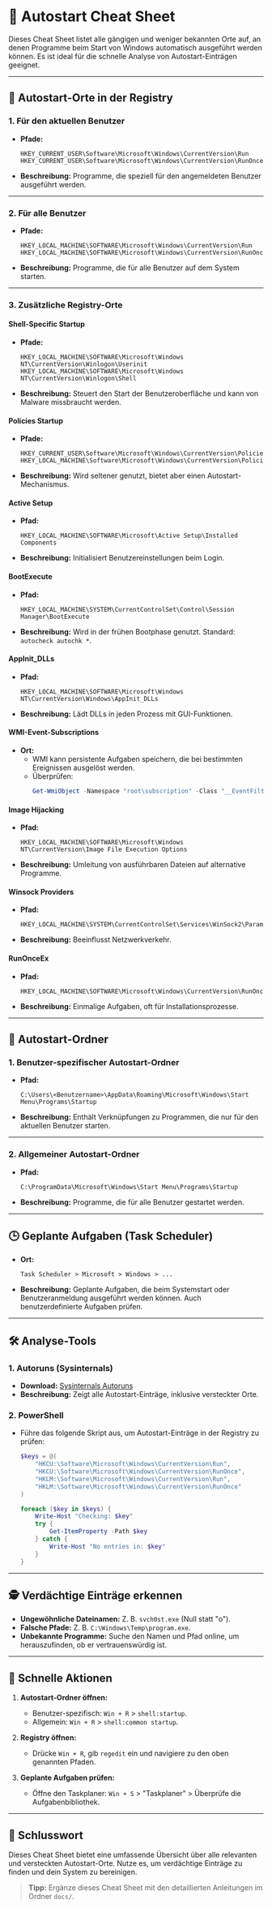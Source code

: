 # 🚀 Autostart Cheat Sheet

Dieses Cheat Sheet listet alle gängigen und weniger bekannten Orte auf, an denen Programme beim Start von Windows automatisch ausgeführt werden können. Es ist ideal für die schnelle Analyse von Autostart-Einträgen geeignet.

---

## 📂 **Autostart-Orte in der Registry**

### **1. Für den aktuellen Benutzer**
- **Pfade:**
  ```plaintext
  HKEY_CURRENT_USER\Software\Microsoft\Windows\CurrentVersion\Run
  HKEY_CURRENT_USER\Software\Microsoft\Windows\CurrentVersion\RunOnce
  ```
- **Beschreibung:** Programme, die speziell für den angemeldeten Benutzer ausgeführt werden.

---

### **2. Für alle Benutzer**
- **Pfade:**
  ```plaintext
  HKEY_LOCAL_MACHINE\SOFTWARE\Microsoft\Windows\CurrentVersion\Run
  HKEY_LOCAL_MACHINE\SOFTWARE\Microsoft\Windows\CurrentVersion\RunOnce
  ```
- **Beschreibung:** Programme, die für alle Benutzer auf dem System starten.

---

### **3. Zusätzliche Registry-Orte**

#### **Shell-Specific Startup**
- **Pfade:**
  ```plaintext
  HKEY_LOCAL_MACHINE\SOFTWARE\Microsoft\Windows NT\CurrentVersion\Winlogon\Userinit
  HKEY_LOCAL_MACHINE\SOFTWARE\Microsoft\Windows NT\CurrentVersion\Winlogon\Shell
  ```
- **Beschreibung:** Steuert den Start der Benutzeroberfläche und kann von Malware missbraucht werden.

#### **Policies Startup**
- **Pfade:**
  ```plaintext
  HKEY_CURRENT_USER\Software\Microsoft\Windows\CurrentVersion\Policies\Explorer\Run
  HKEY_LOCAL_MACHINE\Software\Microsoft\Windows\CurrentVersion\Policies\Explorer\Run
  ```
- **Beschreibung:** Wird seltener genutzt, bietet aber einen Autostart-Mechanismus.

#### **Active Setup**
- **Pfad:**
  ```plaintext
  HKEY_LOCAL_MACHINE\SOFTWARE\Microsoft\Active Setup\Installed Components
  ```
- **Beschreibung:** Initialisiert Benutzereinstellungen beim Login.

#### **BootExecute**
- **Pfad:**
  ```plaintext
  HKEY_LOCAL_MACHINE\SYSTEM\CurrentControlSet\Control\Session Manager\BootExecute
  ```
- **Beschreibung:** Wird in der frühen Bootphase genutzt. Standard: `autocheck autochk *`.

#### **AppInit_DLLs**
- **Pfad:**
  ```plaintext
  HKEY_LOCAL_MACHINE\SOFTWARE\Microsoft\Windows NT\CurrentVersion\Windows\AppInit_DLLs
  ```
- **Beschreibung:** Lädt DLLs in jeden Prozess mit GUI-Funktionen.

#### **WMI-Event-Subscriptions**
- **Ort:**
  - WMI kann persistente Aufgaben speichern, die bei bestimmten Ereignissen ausgelöst werden.
  - Überprüfen:
    ```powershell
    Get-WmiObject -Namespace "root\subscription" -Class "__EventFilter"
    ```

#### **Image Hijacking**
- **Pfad:**
  ```plaintext
  HKEY_LOCAL_MACHINE\SOFTWARE\Microsoft\Windows NT\CurrentVersion\Image File Execution Options
  ```
- **Beschreibung:** Umleitung von ausführbaren Dateien auf alternative Programme.

#### **Winsock Providers**
- **Pfad:**
  ```plaintext
  HKEY_LOCAL_MACHINE\SYSTEM\CurrentControlSet\Services\WinSock2\Parameters
  ```
- **Beschreibung:** Beeinflusst Netzwerkverkehr.

#### **RunOnceEx**
- **Pfad:**
  ```plaintext
  HKEY_LOCAL_MACHINE\SOFTWARE\Microsoft\Windows\CurrentVersion\RunOnceEx
  ```
- **Beschreibung:** Einmalige Aufgaben, oft für Installationsprozesse.

---

## 📁 **Autostart-Ordner**

### **1. Benutzer-spezifischer Autostart-Ordner**
- **Pfad:**
  ```plaintext
  C:\Users\<Benutzername>\AppData\Roaming\Microsoft\Windows\Start Menu\Programs\Startup
  ```
- **Beschreibung:** Enthält Verknüpfungen zu Programmen, die nur für den aktuellen Benutzer starten.

---

### **2. Allgemeiner Autostart-Ordner**
- **Pfad:**
  ```plaintext
  C:\ProgramData\Microsoft\Windows\Start Menu\Programs\Startup
  ```
- **Beschreibung:** Programme, die für alle Benutzer gestartet werden.

---

## 🕒 **Geplante Aufgaben (Task Scheduler)**

- **Ort:**
  ```plaintext
  Task Scheduler > Microsoft > Windows > ...
  ```
- **Beschreibung:** Geplante Aufgaben, die beim Systemstart oder Benutzeranmeldung ausgeführt werden können. Auch benutzerdefinierte Aufgaben prüfen.

---

## 🛠️ **Analyse-Tools**

### **1. Autoruns (Sysinternals)**
- **Download:** [Sysinternals Autoruns](https://learn.microsoft.com/en-us/sysinternals/downloads/autoruns)
- **Beschreibung:** Zeigt alle Autostart-Einträge, inklusive versteckter Orte.

### **2. PowerShell**
- Führe das folgende Skript aus, um Autostart-Einträge in der Registry zu prüfen:
  ```powershell
  $keys = @(
      "HKCU:\Software\Microsoft\Windows\CurrentVersion\Run",
      "HKCU:\Software\Microsoft\Windows\CurrentVersion\RunOnce",
      "HKLM:\Software\Microsoft\Windows\CurrentVersion\Run",
      "HKLM:\Software\Microsoft\Windows\CurrentVersion\RunOnce"
  )

  foreach ($key in $keys) {
      Write-Host "Checking: $key"
      try {
          Get-ItemProperty -Path $key
      } catch {
          Write-Host "No entries in: $key"
      }
  }
  ```

---

## 🕵️ **Verdächtige Einträge erkennen**
- **Ungewöhnliche Dateinamen:** Z. B. `svch0st.exe` (Null statt "o").
- **Falsche Pfade:** Z. B. `C:\Windows\Temp\program.exe`.
- **Unbekannte Programme:** Suche den Namen und Pfad online, um herauszufinden, ob er vertrauenswürdig ist.

---

## 🚀 **Schnelle Aktionen**

1. **Autostart-Ordner öffnen:**
   - Benutzer-spezifisch: `Win + R` > `shell:startup`.
   - Allgemein: `Win + R` > `shell:common startup`.

2. **Registry öffnen:**
   - Drücke `Win + R`, gib `regedit` ein und navigiere zu den oben genannten Pfaden.

3. **Geplante Aufgaben prüfen:**
   - Öffne den Taskplaner: `Win + S` > "Taskplaner" > Überprüfe die Aufgabenbibliothek.

---

## 📜 Schlusswort
Dieses Cheat Sheet bietet eine umfassende Übersicht über alle relevanten und versteckten Autostart-Orte. Nutze es, um verdächtige Einträge zu finden und dein System zu bereinigen.

> **Tipp:** Ergänze dieses Cheat Sheet mit den detaillierten Anleitungen im Ordner `docs/`.
